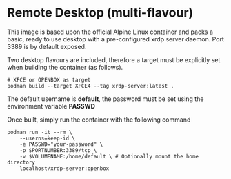 # Remote Desktop (multi-flavour)
This image is based upon the official Alpine Linux container and packs a basic, ready to use desktop with a pre-configured xrdp server daemon.
Port 3389 is by default exposed. 

Two desktop flavours are included, therefore a target must be explicitly set when building the container (as follows).
```
# XFCE or OPENBOX as target
podman build --target XFCE4 --tag xrdp-server:latest .
```

The default username is **default**, the password must be set using the environment variable **PASSWD**

Once built, simply run the container with the following command

```
podman run -it --rm \
    --userns=keep-id \
    -e PASSWD="your-password" \
    -p $PORTNUMBER:3389/tcp \
    -v $VOLUMENAME:/home/default \ # Optionally mount the home directory
    localhost/xrdp-server:openbox
```
